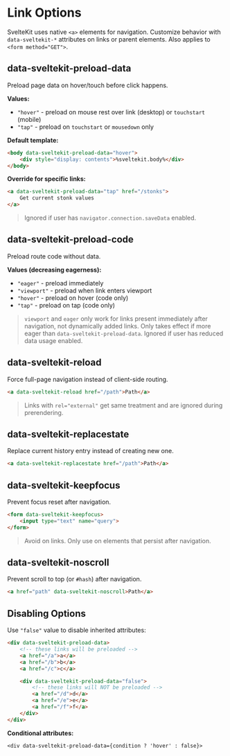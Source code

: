 # Link Options

SvelteKit uses native `<a>` elements for navigation. Customize behavior with `data-sveltekit-*` attributes on links or parent elements. Also applies to `<form method="GET">`.

## data-sveltekit-preload-data

Preload page data on hover/touch before click happens.

**Values:**
- `"hover"` - preload on mouse rest over link (desktop) or `touchstart` (mobile)
- `"tap"` - preload on `touchstart` or `mousedown` only

**Default template:**
```html
<body data-sveltekit-preload-data="hover">
	<div style="display: contents">%sveltekit.body%</div>
</body>
```

**Override for specific links:**
```html
<a data-sveltekit-preload-data="tap" href="/stonks">
	Get current stonk values
</a>
```

> Ignored if user has `navigator.connection.saveData` enabled.

## data-sveltekit-preload-code

Preload route code without data.

**Values (decreasing eagerness):**
- `"eager"` - preload immediately
- `"viewport"` - preload when link enters viewport
- `"hover"` - preload on hover (code only)
- `"tap"` - preload on tap (code only)

> `viewport` and `eager` only work for links present immediately after navigation, not dynamically added links.
> Only takes effect if more eager than `data-sveltekit-preload-data`.
> Ignored if user has reduced data usage enabled.

## data-sveltekit-reload

Force full-page navigation instead of client-side routing.

```html
<a data-sveltekit-reload href="/path">Path</a>
```

> Links with `rel="external"` get same treatment and are ignored during prerendering.

## data-sveltekit-replacestate

Replace current history entry instead of creating new one.

```html
<a data-sveltekit-replacestate href="/path">Path</a>
```

## data-sveltekit-keepfocus

Prevent focus reset after navigation.

```html
<form data-sveltekit-keepfocus>
	<input type="text" name="query">
</form>
```

> Avoid on links. Only use on elements that persist after navigation.

## data-sveltekit-noscroll

Prevent scroll to top (or `#hash`) after navigation.

```html
<a href="path" data-sveltekit-noscroll>Path</a>
```

## Disabling Options

Use `"false"` value to disable inherited attributes:

```html
<div data-sveltekit-preload-data>
	<!-- these links will be preloaded -->
	<a href="/a">a</a>
	<a href="/b">b</a>
	<a href="/c">c</a>

	<div data-sveltekit-preload-data="false">
		<!-- these links will NOT be preloaded -->
		<a href="/d">d</a>
		<a href="/e">e</a>
		<a href="/f">f</a>
	</div>
</div>
```

**Conditional attributes:**
```svelte
<div data-sveltekit-preload-data={condition ? 'hover' : false}>
```